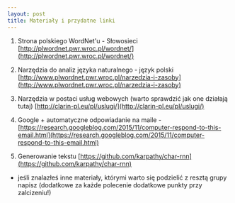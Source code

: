 ```yaml
---
layout: post
title: Materiały i przydatne linki
---
```


1. Strona polskiego WordNet'u - Słowosieci [http://plwordnet.pwr.wroc.pl/wordnet/](http://plwordnet.pwr.wroc.pl/wordnet/)

2. Narzędzia do analiz języka naturalnego - język polski [http://www.plwordnet.pwr.wroc.pl/narzedzia-i-zasoby](http://www.plwordnet.pwr.wroc.pl/narzedzia-i-zasoby)

3. Narzędzia w postaci usług webowych (warto sprawdzić jak one działają tutaj) [http://clarin-pl.eu/pl/uslugi/](http://clarin-pl.eu/pl/uslugi/)

4. Google + automatyczne odpowiadanie na maile - [https://research.googleblog.com/2015/11/computer-respond-to-this-email.html](https://research.googleblog.com/2015/11/computer-respond-to-this-email.html)

5. Generowanie tekstu [https://github.com/karpathy/char-rnn](https://github.com/karpathy/char-rnn)

* jeśli znalazłeś inne materiały, którymi warto się podzielić z resztą grupy napisz (dodatkowe za każde polecenie dodatkowe punkty przy zalcizeniu!)
